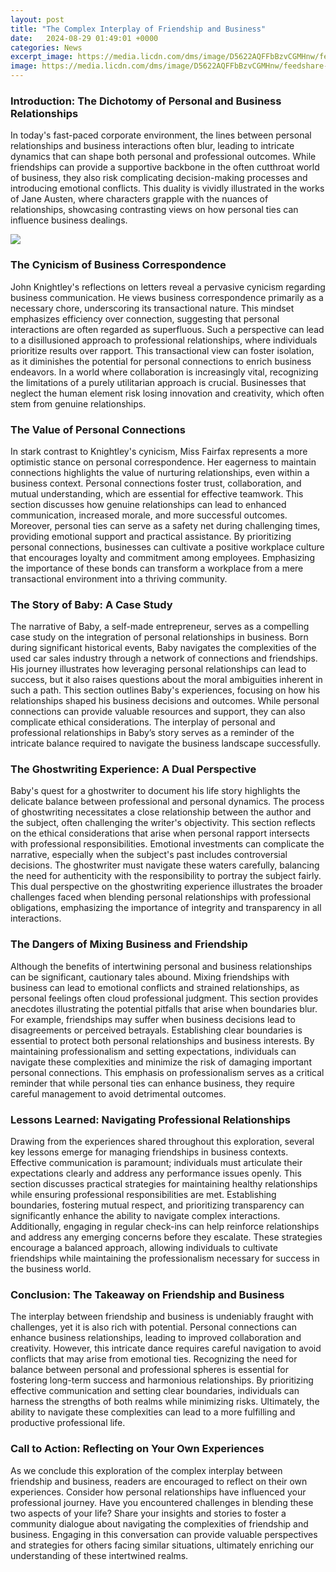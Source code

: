 ```yaml
---
layout: post
title: "The Complex Interplay of Friendship and Business"
date:   2024-08-29 01:49:01 +0000
categories: News
excerpt_image: https://media.licdn.com/dms/image/D5622AQFFbBzvCGMHnw/feedshare-shrink_800/0/1708377786688?e=2147483647&amp;v=beta&amp;t=Ab52M8KiMzwSyC1rY3rqEIHSSdQU1nYpFn2z3eKtJS4
image: https://media.licdn.com/dms/image/D5622AQFFbBzvCGMHnw/feedshare-shrink_800/0/1708377786688?e=2147483647&amp;v=beta&amp;t=Ab52M8KiMzwSyC1rY3rqEIHSSdQU1nYpFn2z3eKtJS4
---
```


### Introduction: The Dichotomy of Personal and Business Relationships
In today's fast-paced corporate environment, the lines between personal relationships and business interactions often blur, leading to intricate dynamics that can shape both personal and professional outcomes. While friendships can provide a supportive backbone in the often cutthroat world of business, they also risk complicating decision-making processes and introducing emotional conflicts. This duality is vividly illustrated in the works of Jane Austen, where characters grapple with the nuances of relationships, showcasing contrasting views on how personal ties can influence business dealings.

![](https://media.licdn.com/dms/image/D5622AQFFbBzvCGMHnw/feedshare-shrink_800/0/1708377786688?e=2147483647&amp;v=beta&amp;t=Ab52M8KiMzwSyC1rY3rqEIHSSdQU1nYpFn2z3eKtJS4)
### The Cynicism of Business Correspondence
John Knightley's reflections on letters reveal a pervasive cynicism regarding business communication. He views business correspondence primarily as a necessary chore, underscoring its transactional nature. This mindset emphasizes efficiency over connection, suggesting that personal interactions are often regarded as superfluous. Such a perspective can lead to a disillusioned approach to professional relationships, where individuals prioritize results over rapport. This transactional view can foster isolation, as it diminishes the potential for personal connections to enrich business endeavors. In a world where collaboration is increasingly vital, recognizing the limitations of a purely utilitarian approach is crucial. Businesses that neglect the human element risk losing innovation and creativity, which often stem from genuine relationships. 
### The Value of Personal Connections
In stark contrast to Knightley's cynicism, Miss Fairfax represents a more optimistic stance on personal correspondence. Her eagerness to maintain connections highlights the value of nurturing relationships, even within a business context. Personal connections foster trust, collaboration, and mutual understanding, which are essential for effective teamwork. This section discusses how genuine relationships can lead to enhanced communication, increased morale, and more successful outcomes. Moreover, personal ties can serve as a safety net during challenging times, providing emotional support and practical assistance. By prioritizing personal connections, businesses can cultivate a positive workplace culture that encourages loyalty and commitment among employees. Emphasizing the importance of these bonds can transform a workplace from a mere transactional environment into a thriving community.
### The Story of Baby: A Case Study
The narrative of Baby, a self-made entrepreneur, serves as a compelling case study on the integration of personal relationships in business. Born during significant historical events, Baby navigates the complexities of the used car sales industry through a network of connections and friendships. His journey illustrates how leveraging personal relationships can lead to success, but it also raises questions about the moral ambiguities inherent in such a path. This section outlines Baby's experiences, focusing on how his relationships shaped his business decisions and outcomes. While personal connections can provide valuable resources and support, they can also complicate ethical considerations. The interplay of personal and professional relationships in Baby’s story serves as a reminder of the intricate balance required to navigate the business landscape successfully.
### The Ghostwriting Experience: A Dual Perspective
Baby's quest for a ghostwriter to document his life story highlights the delicate balance between professional and personal dynamics. The process of ghostwriting necessitates a close relationship between the author and the subject, often challenging the writer's objectivity. This section reflects on the ethical considerations that arise when personal rapport intersects with professional responsibilities. Emotional investments can complicate the narrative, especially when the subject's past includes controversial decisions. The ghostwriter must navigate these waters carefully, balancing the need for authenticity with the responsibility to portray the subject fairly. This dual perspective on the ghostwriting experience illustrates the broader challenges faced when blending personal relationships with professional obligations, emphasizing the importance of integrity and transparency in all interactions.
### The Dangers of Mixing Business and Friendship
Although the benefits of intertwining personal and business relationships can be significant, cautionary tales abound. Mixing friendships with business can lead to emotional conflicts and strained relationships, as personal feelings often cloud professional judgment. This section provides anecdotes illustrating the potential pitfalls that arise when boundaries blur. For example, friendships may suffer when business decisions lead to disagreements or perceived betrayals. Establishing clear boundaries is essential to protect both personal relationships and business interests. By maintaining professionalism and setting expectations, individuals can navigate these complexities and minimize the risk of damaging important personal connections. This emphasis on professionalism serves as a critical reminder that while personal ties can enhance business, they require careful management to avoid detrimental outcomes.
### Lessons Learned: Navigating Professional Relationships
Drawing from the experiences shared throughout this exploration, several key lessons emerge for managing friendships in business contexts. Effective communication is paramount; individuals must articulate their expectations clearly and address any performance issues openly. This section discusses practical strategies for maintaining healthy relationships while ensuring professional responsibilities are met. Establishing boundaries, fostering mutual respect, and prioritizing transparency can significantly enhance the ability to navigate complex interactions. Additionally, engaging in regular check-ins can help reinforce relationships and address any emerging concerns before they escalate. These strategies encourage a balanced approach, allowing individuals to cultivate friendships while maintaining the professionalism necessary for success in the business world.
### Conclusion: The Takeaway on Friendship and Business
The interplay between friendship and business is undeniably fraught with challenges, yet it is also rich with potential. Personal connections can enhance business relationships, leading to improved collaboration and creativity. However, this intricate dance requires careful navigation to avoid conflicts that may arise from emotional ties. Recognizing the need for balance between personal and professional spheres is essential for fostering long-term success and harmonious relationships. By prioritizing effective communication and setting clear boundaries, individuals can harness the strengths of both realms while minimizing risks. Ultimately, the ability to navigate these complexities can lead to a more fulfilling and productive professional life.
### Call to Action: Reflecting on Your Own Experiences
As we conclude this exploration of the complex interplay between friendship and business, readers are encouraged to reflect on their own experiences. Consider how personal relationships have influenced your professional journey. Have you encountered challenges in blending these two aspects of your life? Share your insights and stories to foster a community dialogue about navigating the complexities of friendship and business. Engaging in this conversation can provide valuable perspectives and strategies for others facing similar situations, ultimately enriching our understanding of these intertwined realms.
